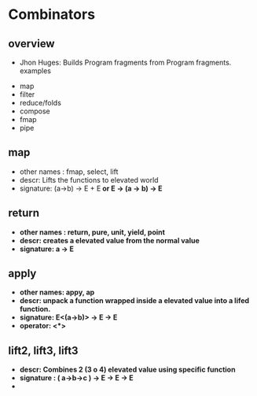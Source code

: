 # Combinators

## overview
- Jhon Huges: Builds Program fragments from Program fragments.
examples
* map
* filter
* reduce/folds
* compose
* fmap
* pipe

## map

- other names : fmap, select, lift
- descr: Lifts the functions to elevated world
- signature: (a->b) -> E<a> + E<b> or  E<a> -> (a -> b) -> E<b>  
 

## return

- other names : return, pure, unit, yield, point
- descr: creates a elevated value from the normal value
- signature: a -> E<a>

## apply
- other names: appy, ap 
- descr: unpack a function wrapped inside a elevated value into a lifed function.   
- signature: E<(a->b)>  -> E<a> -> E<b>  
- operator: <*>  

## lift2, lift3, lift3
- descr: Combines 2 (3 o 4) elevated value using specific function
- signature : ( a->b->c ) -> E<a> -> E<b> -> E<c>  
- 









